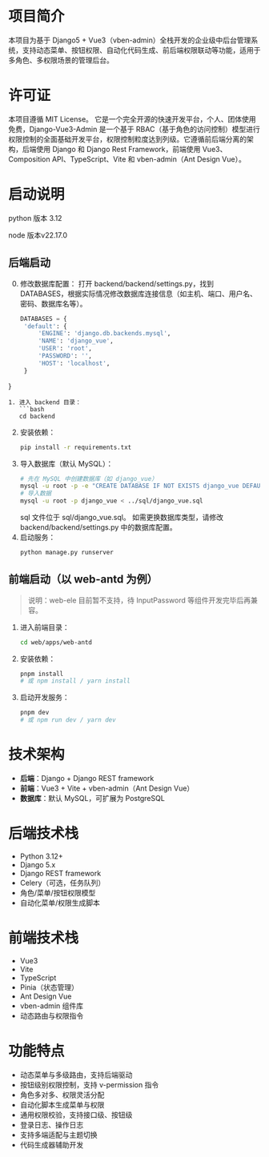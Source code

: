# 项目简介

本项目为基于 Django5 + Vue3（vben-admin）全栈开发的企业级中后台管理系统，支持动态菜单、按钮权限、自动化代码生成、前后端权限联动等功能，适用于多角色、多权限场景的管理后台。

# 许可证

本项目遵循 MIT License。
它是一个完全开源的快速开发平台，个人、团体使用免费，Django-Vue3-Admin 是一个基于 RBAC（基于角色的访问控制）模型进行权限控制的全面基础开发平台，权限控制粒度达到列级。它遵循前后端分离的架构，后端使用 Django 和 Django Rest Framework，前端使用 Vue3、Composition API、TypeScript、Vite 和 vben-admin（Ant Design Vue）。

# 启动说明
python 版本 3.12

node 版本v22.17.0
## 后端启动

0. 修改数据库配置：
   打开 backend/backend/settings.py，找到 DATABASES，根据实际情况修改数据库连接信息（如主机、端口、用户名、密码、数据库名等）。
   ```python
   DATABASES = {
    'default': {
        'ENGINE': 'django.db.backends.mysql',
        'NAME': 'django_vue',
        'USER': 'root',
        'PASSWORD': '',
        'HOST': 'localhost',
    }
}
```
1. 进入 backend 目录：
   ```bash
   cd backend
   ```
2. 安装依赖：
   ```bash
   pip install -r requirements.txt
   ```
3. 导入数据库（默认 MySQL）：
   ```bash
   # 先在 MySQL 中创建数据库（如 django_vue）
   mysql -u root -p -e "CREATE DATABASE IF NOT EXISTS django_vue DEFAULT CHARSET utf8mb4 COLLATE utf8mb4_unicode_ci;"
   # 导入数据
   mysql -u root -p django_vue < ../sql/django_vue.sql
   ```
   sql 文件位于 sql/django_vue.sql。
   如需更换数据库类型，请修改 backend/backend/settings.py 中的数据库配置。
4. 启动服务：
   ```bash
   python manage.py runserver
   ```

## 前端启动（以 web-antd 为例）

> 说明：web-ele 目前暂不支持，待 InputPassword 等组件开发完毕后再兼容。

1. 进入前端目录：
   ```bash
   cd web/apps/web-antd
   ```
2. 安装依赖：
   ```bash
   pnpm install
   # 或 npm install / yarn install
   ```
3. 启动开发服务：
   ```bash
   pnpm dev
   # 或 npm run dev / yarn dev
   ```

# 技术架构

- **后端**：Django + Django REST framework
- **前端**：Vue3 + Vite + vben-admin（Ant Design Vue）
- **数据库**：默认 MySQL，可扩展为 PostgreSQL

# 后端技术栈

- Python 3.12+
- Django 5.x
- Django REST framework
- Celery（可选，任务队列）
- 角色/菜单/按钮权限模型
- 自动化菜单/权限生成脚本

# 前端技术栈

- Vue3
- Vite
- TypeScript
- Pinia（状态管理）
- Ant Design Vue
- vben-admin 组件库
- 动态路由与权限指令

# 功能特点

- 动态菜单与多级路由，支持后端驱动
- 按钮级别权限控制，支持 v-permission 指令
- 角色多对多、权限灵活分配
- 自动化脚本生成菜单与权限
- 通用权限校验，支持接口级、按钮级
- 登录日志、操作日志
- 支持多端适配与主题切换
- 代码生成器辅助开发
